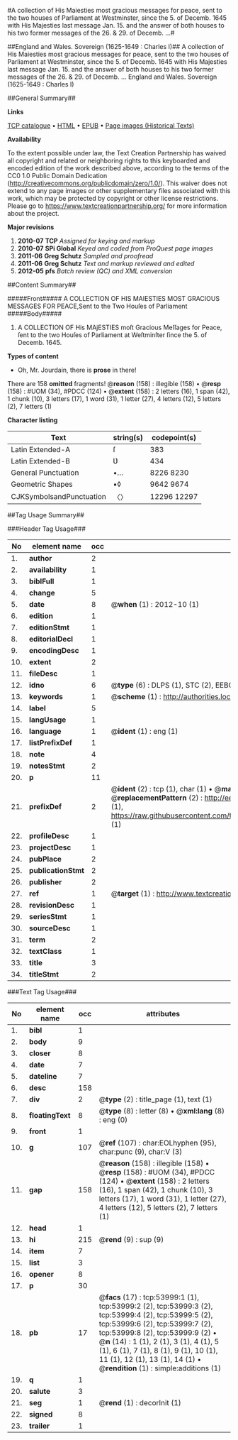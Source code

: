#A collection of His Maiesties most gracious messages for peace, sent to the two houses of Parliament at Westminster, since the 5. of Decemb. 1645 with His Majesties last message Jan. 15. and the answer of both houses to his two former messages of the 26. & 29. of Decemb. ...#

##England and Wales. Sovereign (1625-1649 : Charles I)##
A collection of His Maiesties most gracious messages for peace, sent to the two houses of Parliament at Westminster, since the 5. of Decemb. 1645 with His Majesties last message Jan. 15. and the answer of both houses to his two former messages of the 26. & 29. of Decemb. ...
England and Wales. Sovereign (1625-1649 : Charles I)

##General Summary##

**Links**

[TCP catalogue](http://www.ota.ox.ac.uk/tcp/)  • 
[HTML](http://tei.it.ox.ac.uk/tcp/Texts-HTML/free/A31/A31829.html)  • 
[EPUB](http://tei.it.ox.ac.uk/tcp/Texts-EPUB/free/A31/A31829.epub) • 
[Page images (Historical Texts)](https://historicaltexts.jisc.ac.uk/eebo-12097522e)

**Availability**

To the extent possible under law, the Text Creation Partnership has waived all copyright and related or neighboring rights to this keyboarded and encoded edition of the work described above, according to the terms of the CC0 1.0 Public Domain Dedication (http://creativecommons.org/publicdomain/zero/1.0/). This waiver does not extend to any page images or other supplementary files associated with this work, which may be protected by copyright or other license restrictions. Please go to https://www.textcreationpartnership.org/ for more information about the project.

**Major revisions**

1. __2010-07__ __TCP__ *Assigned for keying and markup*
1. __2010-07__ __SPi Global__ *Keyed and coded from ProQuest page images*
1. __2011-06__ __Greg Schutz__ *Sampled and proofread*
1. __2011-06__ __Greg Schutz__ *Text and markup reviewed and edited*
1. __2012-05__ __pfs__ *Batch review (QC) and XML conversion*

##Content Summary##

#####Front#####
A COLLECTION OF HIS MAIESTIES MOST GRACIOUS MESSAGES FOR PEACE,Sent to the Two Houſes of Parliament 
#####Body#####

1. A COLLECTION OF His MAjESTIES moſt Gracious Meſſages for Peace, ſent to the two Houſes of Parliament at Weſtminſter ſince the 5. of Decemb. 1645.

**Types of content**

  * Oh, Mr. Jourdain, there is **prose** in there!

There are 158 **omitted** fragments! 
 @__reason__ (158) : illegible (158)  •  @__resp__ (158) : #UOM (34), #PDCC (124)  •  @__extent__ (158) : 2 letters (16), 1 span (42), 1 chunk (10), 3 letters (17), 1 word (31), 1 letter (27), 4 letters (12), 5 letters (2), 7 letters (1)

**Character listing**


|Text|string(s)|codepoint(s)|
|---|---|---|
|Latin Extended-A|ſ|383|
|Latin Extended-B|Ʋ|434|
|General Punctuation|•…|8226 8230|
|Geometric Shapes|▪◊|9642 9674|
|CJKSymbolsandPunctuation|〈〉|12296 12297|

##Tag Usage Summary##

###Header Tag Usage###

|No|element name|occ|attributes|
|---|---|---|---|
|1.|__author__|2||
|2.|__availability__|1||
|3.|__biblFull__|1||
|4.|__change__|5||
|5.|__date__|8| @__when__ (1) : 2012-10 (1)|
|6.|__edition__|1||
|7.|__editionStmt__|1||
|8.|__editorialDecl__|1||
|9.|__encodingDesc__|1||
|10.|__extent__|2||
|11.|__fileDesc__|1||
|12.|__idno__|6| @__type__ (6) : DLPS (1), STC (2), EEBO-CITATION (1), OCLC (1), VID (1)|
|13.|__keywords__|1| @__scheme__ (1) : http://authorities.loc.gov/ (1)|
|14.|__label__|5||
|15.|__langUsage__|1||
|16.|__language__|1| @__ident__ (1) : eng (1)|
|17.|__listPrefixDef__|1||
|18.|__note__|4||
|19.|__notesStmt__|2||
|20.|__p__|11||
|21.|__prefixDef__|2| @__ident__ (2) : tcp (1), char (1)  •  @__matchPattern__ (2) : ([0-9\-]+):([0-9IVX]+) (1), (.+) (1)  •  @__replacementPattern__ (2) : http://eebo.chadwyck.com/downloadtiff?vid=$1&page=$2 (1), https://raw.githubusercontent.com/textcreationpartnership/Texts/master/tcpchars.xml#$1 (1)|
|22.|__profileDesc__|1||
|23.|__projectDesc__|1||
|24.|__pubPlace__|2||
|25.|__publicationStmt__|2||
|26.|__publisher__|2||
|27.|__ref__|1| @__target__ (1) : http://www.textcreationpartnership.org/docs/. (1)|
|28.|__revisionDesc__|1||
|29.|__seriesStmt__|1||
|30.|__sourceDesc__|1||
|31.|__term__|2||
|32.|__textClass__|1||
|33.|__title__|3||
|34.|__titleStmt__|2||


###Text Tag Usage###

|No|element name|occ|attributes|
|---|---|---|---|
|1.|__bibl__|1||
|2.|__body__|9||
|3.|__closer__|8||
|4.|__date__|7||
|5.|__dateline__|7||
|6.|__desc__|158||
|7.|__div__|2| @__type__ (2) : title_page (1), text (1)|
|8.|__floatingText__|8| @__type__ (8) : letter (8)  •  @__xml:lang__ (8) : eng (0)|
|9.|__front__|1||
|10.|__g__|107| @__ref__ (107) : char:EOLhyphen (95), char:punc (9), char:V (3)|
|11.|__gap__|158| @__reason__ (158) : illegible (158)  •  @__resp__ (158) : #UOM (34), #PDCC (124)  •  @__extent__ (158) : 2 letters (16), 1 span (42), 1 chunk (10), 3 letters (17), 1 word (31), 1 letter (27), 4 letters (12), 5 letters (2), 7 letters (1)|
|12.|__head__|1||
|13.|__hi__|215| @__rend__ (9) : sup (9)|
|14.|__item__|7||
|15.|__list__|3||
|16.|__opener__|8||
|17.|__p__|30||
|18.|__pb__|17| @__facs__ (17) : tcp:53999:1 (1), tcp:53999:2 (2), tcp:53999:3 (2), tcp:53999:4 (2), tcp:53999:5 (2), tcp:53999:6 (2), tcp:53999:7 (2), tcp:53999:8 (2), tcp:53999:9 (2)  •  @__n__ (14) : 1 (1), 2 (1), 3 (1), 4 (1), 5 (1), 6 (1), 7 (1), 8 (1), 9 (1), 10 (1), 11 (1), 12 (1), 13 (1), 14 (1)  •  @__rendition__ (1) : simple:additions (1)|
|19.|__q__|1||
|20.|__salute__|3||
|21.|__seg__|1| @__rend__ (1) : decorInit (1)|
|22.|__signed__|8||
|23.|__trailer__|1||
